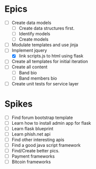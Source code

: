 # Epics
- [ ] Create data models
    - [ ] Create data structures first.
    - [ ] Identify models
    - [ ] Create models
- [ ] Modulate templates and use jinja
- [ ] Implement jquery
    - [x] link scripts.js to html using flask
- [ ] Create all templates for initial iteration
- [ ] Create all content
    - [ ] Band bio
    - [ ] Band members bio
- [ ] Create unit tests for service layer
    
# Spikes
- [ ] Find forum bootstrap template 
- [ ] Learn how to install admin app for flask
- [ ] Learn flask blueprint
- [ ] Learn phish.net api
- [ ] Find other interesting apis
- [ ] Find a good java script framework
- [ ] Find/Create better pics. 
- [ ] Payment frameworks 
- [ ] Bitcoin frameworks
